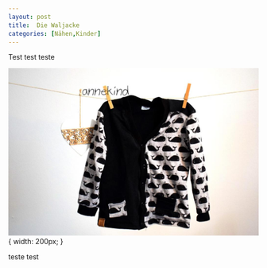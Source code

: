 ```yaml
---
layout: post
title:  Die Waljacke
categories: [Nähen,Kinder]
---
```


Test test teste

![](/images/2021-12-19-waljacke.JPG){ width: 200px; }


teste test

